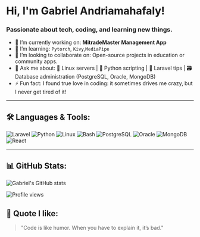 
# Hi, I'm Gabriel Andriamahafaly!  
### Passionate about tech, coding, and learning new things.

- 🔭 I’m currently working on: **MitradeMaster Management App**
- 🌱 I’m learning: `Pytorch`, `Kivy`,`MediaPipe`
- 👯 I’m looking to collaborate on: Open-source projects in education or community apps.
- 💬 Ask me about: 🔧 Linux servers | 🐍 Python scripting | 🚀 Laravel tips | 🗃️ Database administration (PostgreSQL, Oracle, MongoDB)
- ⚡ Fun fact: I found true love in coding: it sometimes drives me crazy, but I never get tired of it!

---

## 🛠️ Languages & Tools:
![Laravel](https://img.shields.io/badge/-Laravel-red?style=flat&logo=laravel&logoColor=white)
![Python](https://img.shields.io/badge/-Python-3776AB?style=flat&logo=python&logoColor=white)
![Linux](https://img.shields.io/badge/-Linux-FCC624?style=flat&logo=linux&logoColor=black)
![Bash](https://img.shields.io/badge/-Bash-121011?style=flat&logo=gnu-bash&logoColor=white)
![PostgreSQL](https://img.shields.io/badge/-PostgreSQL-4169E1?style=flat&logo=postgresql&logoColor=white)
![Oracle](https://img.shields.io/badge/-Oracle_DB-F80000?style=flat&logo=oracle&logoColor=white)
![MongoDB](https://img.shields.io/badge/-MongoDB-47A248?style=flat&logo=mongodb&logoColor=white)
![React](https://img.shields.io/badge/-React-61DAFB?style=flat&logo=react&logoColor=black)

---

## 📊 GitHub Stats:
![Gabriel's GitHub stats](https://github-readme-stats.vercel.app/api?username=gestalkana&show_icons=true&theme=tokyonight)

![Profile views](https://hits.seeyoufarm.com/api/count/incr/badge.svg?url=https://github.com/GabrielDev&count_bg=%2379C83D&title_bg=%23555555&icon=github.svg&icon_color=%23E7E7E7&title=visits&edge_flat=false)

## 🧠 Quote I like:
> "Code is like humor. When you have to explain it, it’s bad."


<!--
## Hi there 👋

**gestalkana/gestalkana** is a ✨ _special_ ✨ repository because its `README.md` (this file) appears on your GitHub profile.

Here are some ideas to get you started:

- 🔭 I’m currently working on ...
- 🌱 I’m currently learning ...
- 👯 I’m looking to collaborate on ...
- 🤔 I’m looking for help with ...
- 💬 Ask me about ...
- 📫 How to reach me: ...
- 😄 Pronouns: ...
- ⚡ Fun fact: ...
-->
